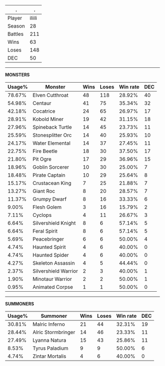 .|.
|-|-
Player|iliili
Season|28
Battles|211
Wins|63
Loses|148
DEC|50

---
**MONSTERS**

Usage%|Monster|Wins|Loses|Win rate|DEC|
-|-|-|-|-|-|
78.67%|Elven Cutthroat|48|118|28.92%|40|
54.98%|Centaur|41|75|35.34%|32|
42.18%|Cocatrice|24|65|26.97%|17|
28.91%|Kobold Miner|19|42|31.15%|18|
27.96%|Spineback Turtle|14|45|23.73%|11|
25.59%|Stonesplitter Orc|14|40|25.93%|10|
24.17%|Water Elemental|14|37|27.45%|11|
22.75%|Fire Beetle|18|30|37.50%|17|
21.80%|Pit Ogre|17|29|36.96%|15|
18.96%|Goblin Sorcerer|10|30|25.00%|7|
18.48%|Pirate Captain|10|29|25.64%|8|
15.17%|Crustacean King|7|25|21.88%|7|
13.27%|Giant Roc|8|20|28.57%|7|
11.37%|Grumpy Dwarf|8|16|33.33%|6|
9.00%|Flesh Golem|3|16|15.79%|2|
7.11%|Cyclops|4|11|26.67%|3|
6.64%|Silvershield Knight|8|6|57.14%|5|
6.64%|Feral Spirit|8|6|57.14%|5|
5.69%|Peacebringer|6|6|50.00%|4|
4.74%|Haunted Spirit|4|6|40.00%|0|
4.74%|Haunted Spider|4|6|40.00%|0|
4.27%|Skeleton Assassin|4|5|44.44%|0|
2.37%|Silvershield Warrior|2|3|40.00%|1|
1.90%|Minotaur Warrior|2|2|50.00%|1|
0.95%|Animated Corpse|1|1|50.00%|0|

---
**SUMMONERS**

Usage%|Summoner|Wins|Loses|Win rate|DEC|
-|-|-|-|-|-|
30.81%|Malric Inferno|21|44|32.31%|19|
28.44%|Alric Stormbringer|14|46|23.33%|11|
27.49%|Lyanna Natura|15|43|25.86%|11|
8.53%|Tyrus Paladium|9|9|50.00%|6|
4.74%|Zintar Mortalis|4|6|40.00%|0|
